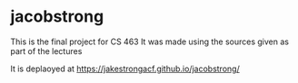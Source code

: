 # jacobstrong

This is the final project for CS 463 
It was made using the sources given as part of the lectures 

It is deplaoyed at https://jakestrongacf.github.io/jacobstrong/
